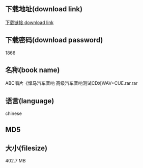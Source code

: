 ## 下载地址(download link)
[下载链接 download link](https://voluble-croquembouche-d321dc.netlify.app/?s=ABC%E5%94%B1%E7%89%87%E3%80%8A%E6%82%8D%E9%A9%AC%E6%B1%BD%E8%BD%A6%E9%9F%B3%E5%93%8D+%E9%AB%98%E7%BA%A7%E6%B1%BD%E8%BD%A6%E9%9F%B3%E5%93%8D%E6%B5%8B%E8%AF%95CD%E3%80%8B%5BWAV%2BCUE.rar)

## 下载密码(download password)
1866

## 名称(book name)
ABC唱片《悍马汽车音响 高级汽车音响测试CD》[WAV+CUE.rar.rar

## 语言(language)
chinese

## MD5


## 大小(filesize)
402.7 MB
